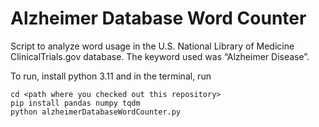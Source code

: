 # Alzheimer Database Word Counter
Script to analyze word usage in the U.S. National Library of Medicine ClinicalTrials.gov database. The keyword used was “Alzheimer Disease”.

To run, install python 3.11 and in the terminal, run
```
cd <path where you checked out this repository>
pip install pandas numpy tqdm
python alzheimerDatabaseWordCounter.py
```

